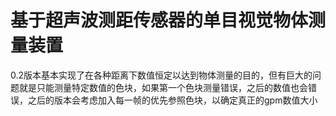 # 基于超声波测距传感器的单目视觉物体测量装置
0.2版本基本实现了在各种距离下数值恒定以达到物体测量的目的，但有巨大的问题就是只能测量特定数值的色块，如果第一个色块测量错误，之后的数值也会错误，之后的版本会考虑加入每一帧的优先参照色块，以确定真正的gpm数值大小